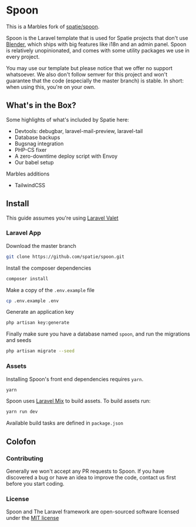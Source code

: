 # Spoon

This is a Marbles fork of [spatie/spoon](https://github.com/spatie/spoon).

Spoon is the Laravel template that is used for Spatie projects that don't use [Blender](https://github.com/spatie/blender), which ships with big features like i18n and an admin panel. Spoon is relatively unopinionated, and comes with some utility packages we use in every project.

You may use our template but please notice that we offer no support whatsoever. We also don't
follow semver for this project and won't guarantee that the code (especially the master branch) is stable. In short: when using this, you're on your own.

## What's in the Box?

Some highlights of what's included by Spatie here:

- Devtools: debugbar, laravel-mail-preview, laravel-tail
- Database backups
- Bugsnag integration
- PHP-CS fixer
- A zero-downtime deploy script with Envoy
- Our babel setup

Marbles additions

- TailwindCSS

## Install

This guide assumes you're using [Laravel Valet](https://github.com/laravel/valet)

### Laravel App

Download the master branch

```bash
git clone https://github.com/spatie/spoon.git
```

Install the composer dependencies

```bash
composer install
```

Make a copy of the `.env.example` file

```bash
cp .env.example .env
```

Generate an application key

```bash
php artisan key:generate
```

Finally make sure you have a database named `spoon`, and run the migrations and seeds

```bash
php artisan migrate --seed
```

### Assets

Installing Spoon's front end dependencies requires `yarn`.

```bash
yarn
```

Spoon uses [Laravel Mix](https://laravel.com/docs/5.4/mix) to build assets.
To build assets run:

```bash
yarn run dev
```

Available build tasks are defined in `package.json`

## Colofon

### Contributing

Generally we won't accept any PR requests to Spoon. If you have discovered a bug or have an idea to improve the code, contact us first before you start coding.

### License

Spoon and The Laravel framework are open-sourced software licensed under the [MIT license](http://opensource.org/licenses/MIT)
